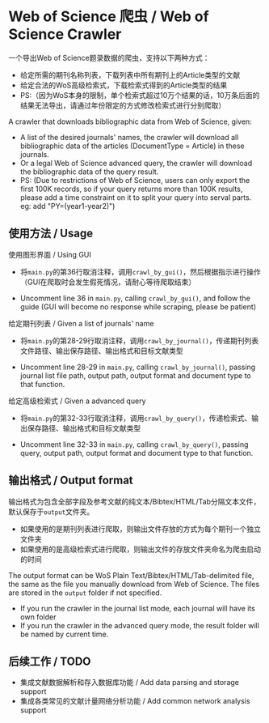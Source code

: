 # Web of Science 爬虫 / Web of Science Crawler
一个导出Web of Science题录数据的爬虫，支持以下两种方式：

- 给定所需的期刊名称列表，下载列表中所有期刊上的Article类型的文献
- 给定合法的WoS高级检索式，下载检索式得到的Article类型的结果
- PS:（因为WoS本身的限制，单个检索式超过10万个结果的话，10万条后面的结果无法导出，请通过年份限定的方式修改检索式进行分别爬取）

A crawler that downloads bibliographic data from Web of Science, given:

- A list of the desired journals' names, the crawler will download all bibliographic data of the articles (DocumentType = Article) in these journals.
- Or a legal Web of Science advanced query, the crawler will download the bibliographic data of the query result.
- PS: (Due to restrictions of Web of Science, users can only export the first 100K records, so if your query returns more than 100K results, please add a time constraint on it to split your query into serval parts. eg: add "PY=(year1-year2)")

## 使用方法 / Usage

使用图形界面 / Using GUI

- 将`main.py`的第36行取消注释，调用`crawl_by_gui()`，然后根据指示进行操作（GUI在爬取时会发生假死情况，请耐心等待爬取结束）

- Uncomment line 36 in `main.py`, calling `crawl_by_gui()`, and follow the guide (GUI will become no response while scraping, please be patient)

给定期刊列表 / Given a list of journals' name

- 将`main.py`的第28-29行取消注释，调用`crawl_by_journal()`，传递期刊列表文件路径、输出保存路径、输出格式和目标文献类型

- Uncomment line 28-29 in `main.py`, calling `crawl_by_journal()`, passing journal list file path, output path, output format and document type to that function.

给定高级检索式 / Given a advanced query

- 将`main.py`的第32-33行取消注释，调用`crawl_by_query()`，传递检索式、输出保存路径、输出格式和目标文献类型

- Uncomment line 32-33 in `main.py`, calling `crawl_by_query()`, passing query, output path, output format and document type to that function.



## 输出格式 / Output format

输出格式为包含全部字段及参考文献的纯文本/Bibtex/HTML/Tab分隔文本文件，默认保存于`output`文件夹。

- 如果使用的是期刊列表进行爬取，则输出文件存放的方式为每个期刊一个独立文件夹
- 如果使用的是高级检索式进行爬取，则输出文件的存放文件夹命名为爬虫启动的时间

The output format can be WoS Plain Text/Bibtex/HTML/Tab-delimited file, the same as the file you manually download from Web of Science. The files are stored in the `output` folder if not specified.

- If you run the crawler in the journal list mode, each journal will have its own folder
- If you run the crawler in the advanced query mode, the result folder will be named by current time.

## 后续工作 / TODO

- 集成文献数据解析和存入数据库功能 / Add data parsing and storage support
- 集成各类常见的文献计量网络分析功能 / Add common network analysis support